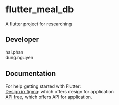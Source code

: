 # flutter_meal_db

A flutter project for researching

## Developer

hai.phan<br>
dung.nguyen

## Documentation

For help getting started with Flutter:<br>
[Design in figma](https://www.figma.com/file/z233iZ01kBXMQCny3dCays/Pixel-True---Food-Delivery-UI-Kit): which offers design for application <br>
[API free](https://www.themealdb.com/api.php), which offers API for application.



